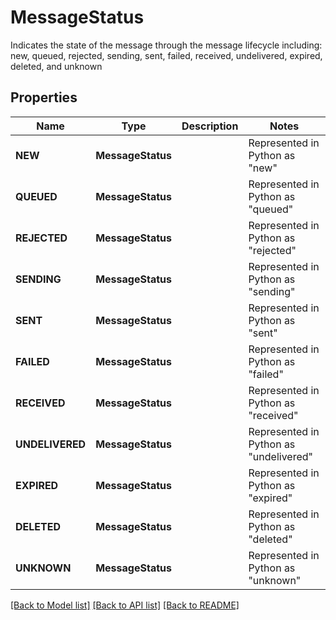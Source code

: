# MessageStatus

Indicates the state of the message through the message lifecycle including: new, queued, rejected, sending, sent, failed, received, undelivered, expired, deleted, and unknown
## Properties
Name | Type | Description | Notes
------------ | ------------- | ------------- | -------------
| **NEW** | **MessageStatus** |  | Represented in Python as "new" |
| **QUEUED** | **MessageStatus** |  | Represented in Python as "queued" |
| **REJECTED** | **MessageStatus** |  | Represented in Python as "rejected" |
| **SENDING** | **MessageStatus** |  | Represented in Python as "sending" |
| **SENT** | **MessageStatus** |  | Represented in Python as "sent" |
| **FAILED** | **MessageStatus** |  | Represented in Python as "failed" |
| **RECEIVED** | **MessageStatus** |  | Represented in Python as "received" |
| **UNDELIVERED** | **MessageStatus** |  | Represented in Python as "undelivered" |
| **EXPIRED** | **MessageStatus** |  | Represented in Python as "expired" |
| **DELETED** | **MessageStatus** |  | Represented in Python as "deleted" |
| **UNKNOWN** | **MessageStatus** |  | Represented in Python as "unknown" |

[[Back to Model list]](../README.md#documentation-for-models) [[Back to API list]](../README.md#documentation-for-api-endpoints) [[Back to README]](../README.md)



